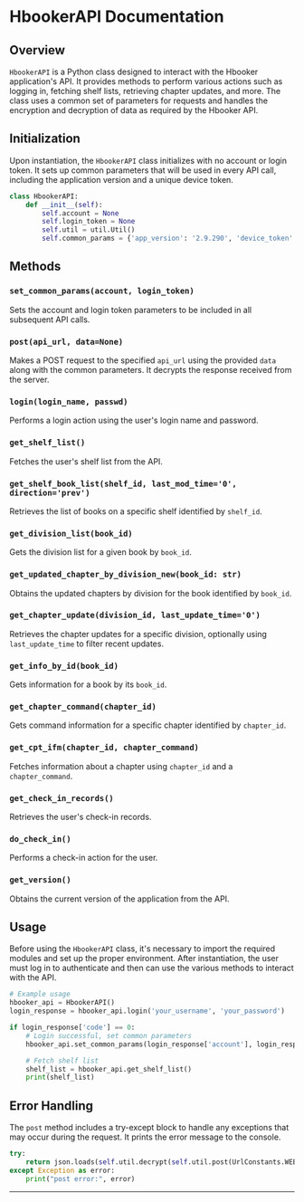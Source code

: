 # HbookerAPI Documentation

## Overview

`HbookerAPI` is a Python class designed to interact with the Hbooker application's API. It provides methods to perform
various actions such as logging in, fetching shelf lists, retrieving chapter updates, and more. The class uses a common
set of parameters for requests and handles the encryption and decryption of data as required by the Hbooker API.

## Initialization

Upon instantiation, the `HbookerAPI` class initializes with no account or login token. It sets up common parameters that
will be used in every API call, including the application version and a unique device token.

```python
class HbookerAPI:
    def __init__(self):
        self.account = None
        self.login_token = None
        self.util = util.Util()
        self.common_params = {'app_version': '2.9.290', 'device_token': 'ciweimao_'}
```

## Methods

### `set_common_params(account, login_token)`

Sets the account and login token parameters to be included in all subsequent API calls.

### `post(api_url, data=None)`

Makes a POST request to the specified `api_url` using the provided `data` along with the common parameters. It decrypts
the response received from the server.

### `login(login_name, passwd)`

Performs a login action using the user's login name and password.

### `get_shelf_list()`

Fetches the user's shelf list from the API.

### `get_shelf_book_list(shelf_id, last_mod_time='0', direction='prev')`

Retrieves the list of books on a specific shelf identified by `shelf_id`.

### `get_division_list(book_id)`

Gets the division list for a given book by `book_id`.

### `get_updated_chapter_by_division_new(book_id: str)`

Obtains the updated chapters by division for the book identified by `book_id`.

### `get_chapter_update(division_id, last_update_time='0')`

Retrieves the chapter updates for a specific division, optionally using `last_update_time` to filter recent updates.

### `get_info_by_id(book_id)`

Gets information for a book by its `book_id`.

### `get_chapter_command(chapter_id)`

Gets command information for a specific chapter identified by `chapter_id`.

### `get_cpt_ifm(chapter_id, chapter_command)`

Fetches information about a chapter using `chapter_id` and a `chapter_command`.

### `get_check_in_records()`

Retrieves the user's check-in records.

### `do_check_in()`

Performs a check-in action for the user.

### `get_version()`

Obtains the current version of the application from the API.

## Usage

Before using the `HbookerAPI` class, it's necessary to import the required modules and set up the proper environment.
After instantiation, the user must log in to authenticate and then can use the various methods to interact with the API.

```python
# Example usage
hbooker_api = HbookerAPI()
login_response = hbooker_api.login('your_username', 'your_password')

if login_response['code'] == 0:
    # Login successful, set common parameters
    hbooker_api.set_common_params(login_response['account'], login_response['login_token'])

    # Fetch shelf list
    shelf_list = hbooker_api.get_shelf_list()
    print(shelf_list)
```

## Error Handling

The `post` method includes a try-except block to handle any exceptions that may occur during the request. It prints the
error message to the console.

```python
try:
    return json.loads(self.util.decrypt(self.util.post(UrlConstants.WEB_SITE + api_point, data=data)))
except Exception as error:
    print("post error:", error)
```

---
